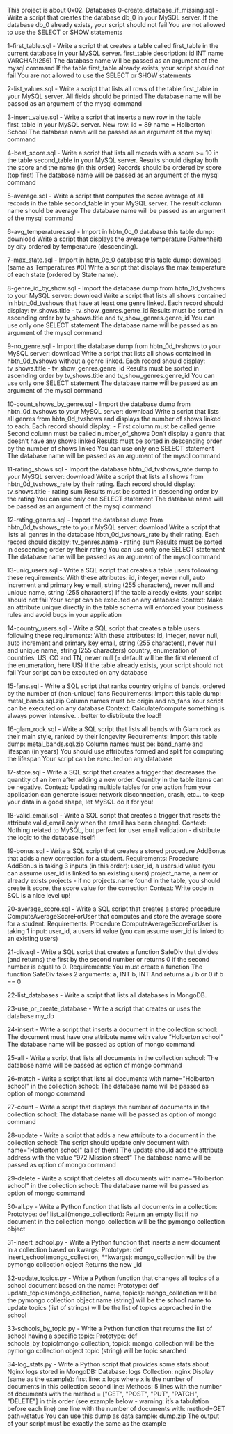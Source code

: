 This project is about 0x02. Databases
0-create_database_if_missing.sql - Write a script that creates the database db_0 in your MySQL server.
If the database db_0 already exists, your script should not fail
You are not allowed to use the SELECT or SHOW statements

1-first_table.sql - Write a script that creates a table called first_table in the current database in your MySQL server.
first_table description:
id INT
name VARCHAR(256)
The database name will be passed as an argument of the mysql command
If the table first_table already exists, your script should not fail
You are not allowed to use the SELECT or SHOW statements

2-list_values.sql - Write a script that lists all rows of the table first_table in your MySQL server.
All fields should be printed
The database name will be passed as an argument of the mysql command

3-insert_value.sql - Write a script that inserts a new row in the table first_table in your MySQL server.
New row:
id = 89
name = Holberton School
The database name will be passed as an argument of the mysql command

4-best_score.sql - Write a script that lists all records with a score >= 10 in the table second_table in your MySQL server.
Results should display both the score and the name (in this order)
Records should be ordered by score (top first)
The database name will be passed as an argument of the mysql command

5-average.sql - Write a script that computes the score average of all records in the table second_table in your MySQL server.
The result column name should be average
The database name will be passed as an argument of the mysql command

6-avg_temperatures.sql - Import in hbtn_0c_0 database this table dump: download
Write a script that displays the average temperature (Fahrenheit) by city ordered by temperature (descending).

7-max_state.sql - Import in hbtn_0c_0 database this table dump: download (same as Temperatures #0)
Write a script that displays the max temperature of each state (ordered by State name).

8-genre_id_by_show.sql - Import the database dump from hbtn_0d_tvshows to your MySQL server: download
Write a script that lists all shows contained in hbtn_0d_tvshows that have at least one genre linked.
Each record should display: tv_shows.title - tv_show_genres.genre_id
Results must be sorted in ascending order by tv_shows.title and tv_show_genres.genre_id
You can use only one SELECT statement
The database name will be passed as an argument of the mysql command

9-no_genre.sql - Import the database dump from hbtn_0d_tvshows to your MySQL server: download
Write a script that lists all shows contained in hbtn_0d_tvshows without a genre linked.
Each record should display: tv_shows.title - tv_show_genres.genre_id
Results must be sorted in ascending order by tv_shows.title and tv_show_genres.genre_id
You can use only one SELECT statement
The database name will be passed as an argument of the mysql command

10-count_shows_by_genre.sql - Import the database dump from hbtn_0d_tvshows to your MySQL server: download
Write a script that lists all genres from hbtn_0d_tvshows and displays the number of shows linked to each.
Each record should display: <TV Show genre> - <Number of shows linked to this genre>
First column must be called genre
Second column must be called number_of_shows
Don’t display a genre that doesn’t have any shows linked
Results must be sorted in descending order by the number of shows linked
You can use only one SELECT statement
The database name will be passed as an argument of the mysql command

11-rating_shows.sql - Import the database hbtn_0d_tvshows_rate dump to your MySQL server: download
Write a script that lists all shows from hbtn_0d_tvshows_rate by their rating.
Each record should display: tv_shows.title - rating sum
Results must be sorted in descending order by the rating
You can use only one SELECT statement
The database name will be passed as an argument of the mysql command

12-rating_genres.sql - Import the database dump from hbtn_0d_tvshows_rate to your MySQL server: download
Write a script that lists all genres in the database hbtn_0d_tvshows_rate by their rating.
Each record should display: tv_genres.name - rating sum
Results must be sorted in descending order by their rating
You can use only one SELECT statement
The database name will be passed as an argument of the mysql command

13-uniq_users.sql - Write a SQL script that creates a table users following these requirements:
With these attributes:
id, integer, never null, auto increment and primary key
email, string (255 characters), never null and unique
name, string (255 characters)
If the table already exists, your script should not fail
Your script can be executed on any database
Context: Make an attribute unique directly in the table schema will enforced your business rules and avoid bugs in your application

14-country_users.sql - Write a SQL script that creates a table users following these requirements:
With these attributes:
id, integer, never null, auto increment and primary key
email, string (255 characters), never null and unique
name, string (255 characters)
country, enumeration of countries: US, CO and TN, never null (= default will be the first element of the enumeration, here US)
If the table already exists, your script should not fail
Your script can be executed on any database

15-fans.sql - Write a SQL script that ranks country origins of bands, ordered by the number of (non-unique) fans
Requirements:
Import this table dump: metal_bands.sql.zip
Column names must be: origin and nb_fans
Your script can be executed on any database
Context: Calculate/compute something is always power intensive… better to distribute the load!

16-glam_rock.sql - Write a SQL script that lists all bands with Glam rock as their main style, ranked by their longevity
Requirements:
Import this table dump: metal_bands.sql.zip
Column names must be: band_name and lifespan (in years)
You should use attributes formed and split for computing the lifespan
Your script can be executed on any database

17-store.sql - Write a SQL script that creates a trigger that decreases the quantity of an item after adding a new order.
Quantity in the table items can be negative.
Context: Updating multiple tables for one action from your application can generate issue: network disconnection, crash, etc… to keep your data in a good shape, let MySQL do it for you!

18-valid_email.sql - Write a SQL script that creates a trigger that resets the attribute valid_email only when the email has been changed.
Context: Nothing related to MySQL, but perfect for user email validation - distribute the logic to the database itself!

19-bonus.sql - Write a SQL script that creates a stored procedure AddBonus that adds a new correction for a student.
Requirements:
Procedure AddBonus is taking 3 inputs (in this order):
user_id, a users.id value (you can assume user_id is linked to an existing users)
project_name, a new or already exists projects - if no projects.name found in the table, you should create it
score, the score value for the correction
Context: Write code in SQL is a nice level up!

20-average_score.sql - Write a SQL script that creates a stored procedure ComputeAverageScoreForUser that computes and store the average score for a student.
Requirements:
Procedure ComputeAverageScoreForUser is taking 1 input:
user_id, a users.id value (you can assume user_id is linked to an existing users)

21-div.sql - Write a SQL script that creates a function SafeDiv that divides (and returns) the first by the second number or returns 0 if the second number is equal to 0.
Requirements:
You must create a function
The function SafeDiv takes 2 arguments:
a, INT
b, INT
And returns a / b or 0 if b == 0

22-list_databases - Write a script that lists all databases in MongoDB.

23-use_or_create_database - Write a script that creates or uses the database my_db

24-insert - Write a script that inserts a document in the collection school:
The document must have one attribute name with value “Holberton school”
The database name will be passed as option of mongo command

25-all - Write a script that lists all documents in the collection school:
The database name will be passed as option of mongo command

26-match - Write a script that lists all documents with name="Holberton school" in the collection school:
The database name will be passed as option of mongo command

27-count - Write a script that displays the number of documents in the collection school:
The database name will be passed as option of mongo command

28-update - Write a script that adds a new attribute to a document in the collection school:
The script should update only document with name="Holberton school" (all of them)
The update should add the attribute address with the value “972 Mission street”
The database name will be passed as option of mongo command

29-delete - Write a script that deletes all documents with name="Holberton school" in the collection school:
The database name will be passed as option of mongo command

30-all.py - Write a Python function that lists all documents in a collection:
Prototype: def list_all(mongo_collection):
Return an empty list if no document in the collection
mongo_collection will be the pymongo collection object

31-insert_school.py - Write a Python function that inserts a new document in a collection based on kwargs:
Prototype: def insert_school(mongo_collection, **kwargs):
mongo_collection will be the pymongo collection object
Returns the new _id

32-update_topics.py - Write a Python function that changes all topics of a school document based on the name:
Prototype: def update_topics(mongo_collection, name, topics):
mongo_collection will be the pymongo collection object
name (string) will be the school name to update
topics (list of strings) will be the list of topics approached in the school

33-schools_by_topic.py - Write a Python function that returns the list of school having a specific topic:
Prototype: def schools_by_topic(mongo_collection, topic):
mongo_collection will be the pymongo collection object
topic (string) will be topic searched

34-log_stats.py - Write a Python script that provides some stats about Nginx logs stored in MongoDB:
Database: logs
Collection: nginx
Display (same as the example):
first line: x logs where x is the number of documents in this collection
second line: Methods:
5 lines with the number of documents with the method = ["GET", "POST", "PUT", "PATCH", "DELETE"] in this order (see example below - warning: it’s a tabulation before each line)
one line with the number of documents with:
method=GET
path=/status
You can use this dump as data sample: dump.zip
The output of your script must be exactly the same as the example

